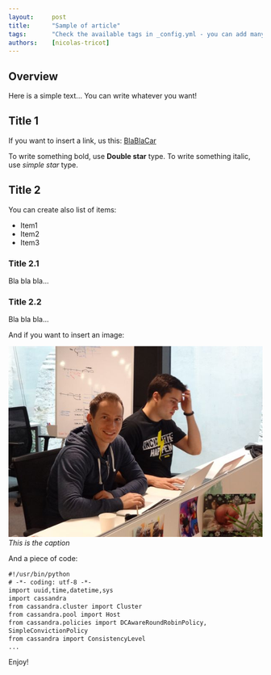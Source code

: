 ```yaml
---
layout:     post
title:      "Sample of article"
tags:       "Check the available tags in _config.yml - you can add many in array style"
authors:    [nicolas-tricot]
---
```


## Overview

Here is a simple text... You can write whatever you want!

## Title 1

If you want to insert a link, us this:
[BlaBlaCar](http://www.blablacar.com/)

To write something bold, use **Double star** type.
To write something italic, use *simple star* type.

## Title 2

You can create also list of items:

* Item1
* Item2
* Item3


### Title 2.1

Bla bla bla...

### Title 2.2

Bla bla bla...

And if you want to insert an image:

![](/images/2015-02-13_coding-night-in-blablacar/DSC04944.JPG)
*This is the caption*

And a piece of code:

	#!/usr/bin/python
    # -*- coding: utf-8 -*-
    import uuid,time,datetime,sys
    import cassandra
    from cassandra.cluster import Cluster
    from cassandra.pool import Host
    from cassandra.policies import DCAwareRoundRobinPolicy, SimpleConvictionPolicy
    from cassandra import ConsistencyLevel
    ...

Enjoy!
